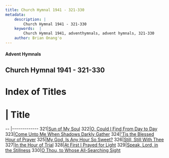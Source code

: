 ```yaml
---
title: Church Hymnal 1941 - 321-330
metadata:
    description: |
        Church Hymnal 1941 - 321-330
    keywords:  |
        Church Hymnal 1941, adventhymnals, advent hymnals, 321-330
    author: Brian Onang'o
---
```


#### Advent Hymnals
## Church Hymnal 1941 - 321-330

# Index of Titles
# | Title                        
-- |-------------
321|[Sun of My Soul](/church-hymnal/CH/301-400/321-330/Sun-of-My-Soul)
322|[O, Could I Find From Day to Day](/church-hymnal/CH/301-400/321-330/O,-Could-I-Find-From-Day-to-Day)
323|[Come Unto Me When Shadows Darkly Gather](/church-hymnal/CH/301-400/321-330/Come-Unto-Me-When-Shadows-Darkly-Gather)
324|['Tis the Blessed Hour of Prayer](/church-hymnal/CH/301-400/321-330/'Tis-the-Blessed-Hour-of-Prayer)
325|[My God, Is Any Hour So Sweet?](/church-hymnal/CH/301-400/321-330/My-God,-Is-Any-Hour-So-Sweet)
326|[Still, Still With Thee](/church-hymnal/CH/301-400/321-330/Still,-Still-With-Thee)
327|[In the Hour of Trial](/church-hymnal/CH/301-400/321-330/In-the-Hour-of-Trial)
328|[At First I Prayed for Light](/church-hymnal/CH/301-400/321-330/At-First-I-Prayed-for-Light)
329|[Speak, Lord, in the Stillness](/church-hymnal/CH/301-400/321-330/Speak,-Lord,-in-the-Stillness)
330|[O Thou, to Whose All-Searching Sight](/church-hymnal/CH/301-400/321-330/O-Thou,-to-Whose-All-Searching-Sight)